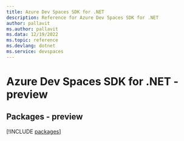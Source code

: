 ```yaml
---
title: Azure Dev Spaces SDK for .NET
description: Reference for Azure Dev Spaces SDK for .NET
author: pallavit
ms.author: pallavit
ms.data: 12/19/2022
ms.topic: reference
ms.devlang: dotnet
ms.service: devspaces
---
```

# Azure Dev Spaces SDK for .NET - preview
## Packages - preview
[!INCLUDE [packages](dev-spaces-index.md)]